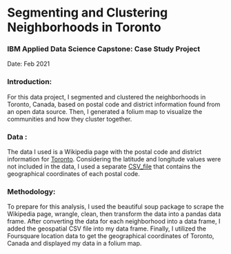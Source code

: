 # Segmenting and Clustering Neighborhoods in Toronto
### IBM Applied Data Science Capstone: Case Study Project 

Date: Feb 2021

### Introduction:
For this data project, I segmented and clustered the neighborhoods in Toronto, Canada, based on postal code and district information found from an open data source. Then, I generated a folium map to visualize the communities and how they cluster together.

### Data : 
The data I used is a Wikipedia page with the postal code and district information for [Toronto](https://en.wikipedia.org/wiki/List_of_postal_codes_of_Canada:_M). Considering the latitude and longitude values were not included in the data, I used a separate [CSV_file](https://cocl.us/Geospatial_data) that contains the geographical coordinates of each postal code. 

### Methodology: 
To prepare for this analysis, I used the beautiful soup package to scrape the Wikipedia page, wrangle, clean, then transform the data into a pandas data frame. After converting the data for each neighborhood into a data frame, I added the geospatial CSV file into my data frame. Finally, I utilized the Foursquare location data to get the geographical coordinates of Toronto, Canada and displayed my data in a folium map. 

